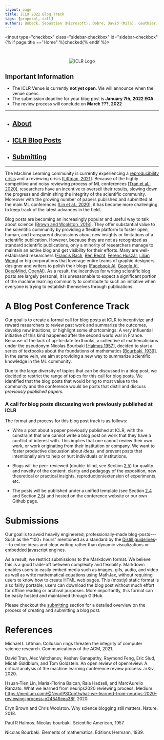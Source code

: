 ```yaml
---
layout: page
title: ICLR 2022 Blog Track
tags: [proposal, call]
authors: Bubeck, Sebastien (Microsoft); Dobre, David (Mila); Gauthier, Charlie (Mila); Gidel, Gauthier (Mila); Vernade, Claire (DeepMind)
---
```


<input type="checkbox" class="sidebar-checkbox" id="sidebar-checkbox" {% if page.title =="Home" %}checked{% endif %}>

<br>
<p align="center">
  <img src="{{ sit.url }}/public/images/2021-09-01-sample-submission/ICLR-logo.png" alt="ICLR Logo">
</p>

## Important Information

- The ICLR Venue is currently **not yet open**. We will announce when the venue opens.
- The submission deadline for your blog post is **January 7th, 2022 EOA**.
- The review process will conclude on **March ???, 2022**

---

- <h2><a href="about">About</a></h2>
- <h2><a href="blog">ICLR Blog Posts</a></h2>
- <h2><a href="submitting">Submitting</a></h2>

---

<!-- # Motivation -->

The Machine Learning community is currently experiencing a
[reproducibility crisis](https://neuripsconf.medium.com/designing-the-reproducibility-program-for-neurips-2020-7fcccaa5c6ad)
and a reviewing crisis [[Littman, 2021]](#Litt). Because of the highly competitive and noisy
reviewing process of ML conferences [[Tran et al., 2020]](#Tran), researchers have an incentive to
oversell their results, slowing down the progress and diminishing the
integrity of the scientific community. Moreover with the growing number
of papers published and submitted at the main ML conferences [[Lin et al., 2020]](#Lin), it has
become more challenging to keep track of the latest advances in the
field.

Blog posts are becoming an increasingly popular and useful way to talk
about science [[Brown and Woolston, 2018]](#Brow).
They offer substantial value to the scientific community
by providing a flexible platform to foster open, human, and transparent
discussions about new insights or limitations of a scientific
publication. However, because they are not as recognized as standard
scientific publications, only a minority of researchers manage to
maintain an active blog and get visibility for their efforts. Many are
well-established researchers ([Francis Bach](https://francisbach.com/),
[Ben Recht](https://www.argmin.net/), [Ferenc
Huszár](https://www.inference.vc/), [Lilian
Weng](https://lilianweng.github.io/lil-log/)) or big corporations that
leverage entire teams of graphic designers designer and writers to
polish their blogs ([Facebook AI](https://ai.facebook.com/blog/?page=1),
[Google AI](https://ai.googleblog.com/),
[DeepMind](https://deepmind.com/blog),
[OpenAI](https://openai.com/blog/)). As a result, the incentives for
writing scientific blog posts are largely personal; it is unreasonable
to expect a significant portion of the machine learning community to
contribute to such an initiative when everyone is trying to establish
themselves through publications.


# A Blog Post Conference Track

Our goal is to create a formal call for blog posts at ICLR to
incentivize and reward researchers to review past work and summarize the
outcomes, develop new intuitions, or highlight some shortcomings. A very
influential initiative of this kind happened after the second world war
in France. Because of the lack of up-to-date textbooks, a collective of
mathematicians under the pseudonym Nicolas Bourbaki [[Halmos 1957]](#Halm), decided to start a
series of textbooks about the foundations of mathematics [[Bourbaki, 1939]](#Bour).
In the same vein, we aim at providing a new way to summarize scientific knowledge in
the ML community.

Due to the large diversity of topics that can be discussed in a blog
post, we decided to restrict the range of topics for this call for blog
posts. We identified that the blog posts that would bring to most value
to the community and the conference would be posts that distill and
discuss *previously published papers*.

### A call for blog posts discussing work previously published at ICLR

The format and process for this blog post track is as follows:

-   Write a post about a paper previously published at ICLR, with the
    constraint that one cannot write a blog post on work that they have
    a conflict of interest with. This implies that one cannot review
    their own work, or work originating from their institution or
    company. We want to foster productive discussion about *ideas*, and
    prevent posts that intentionally aim to help or hurt individuals or
    institutions.

-   Blogs will be peer-reviewed (double-blind, see
    Section <a href="#sub:sub_process" data-reference-type="ref" data-reference="sub:sub_process">2.5</a>)
    for quality and novelty of the content: clarity and pedagogy of the
    exposition, new theoretical or practical insights,
    reproduction/extension of experiments, etc.

-   The posts will be published under a unified template (see
    Section <a href="#sub:sub_format" data-reference-type="ref" data-reference="sub:sub_format">2.4</a>
    and
    Section <a href="#sub:sub_process" data-reference-type="ref" data-reference="sub:sub_process">2.5</a>)
    and hosted on the conference website or our own Github page.


# Submissions

Our goal is to avoid heavily engineered, professionally-made
blog-posts---Such as the “100+ hours” mentioned as a standard by the [Distill
  guidelines](https://distill.pub/journal/)---to entice ideas and clear writing rather than dynamic
visualizations or embedded javascript engines.

As a result, we restrict submissions to the Markdown format. We believe
this is a good trade-off between complexity and flexibility. Markdown
enables users to easily embed media such as images, gifs, audio, and
video as well as write mathematical equations using MathJax, without
requiring users to know how to create HTML web pages. This (mostly)
static format is also fairly portable; users can download the blog post
without much effort for offline reading or archival purposes. More
importantly, this format can be easily hosted and maintained through
GitHub.

Please checkout the <a href="submitting">submitting</a> section for a detailed overview on the
process of creating and submitting a blog post.

# References

<a name="Litt">Michael L Littman. Collusion rings threaten the integrity of computer science research. Communications of the ACM, 2021.</a>

<a name="Tran">David Tran, Alex Valtchanov, Keshav Ganapathy, Raymond Feng, Eric Slud, Micah Goldblum, and Tom Goldstein. An open review of openreview: A critical analysis of the machine learning conference review process. arXiv, 2020. </a>

<a name="Lin">Hsuan-Tien Lin, Maria-Florina Balcan, Raia Hadsell, and Marc’Aurelio Ranzato. What we learned from neurips2020 reviewing process. Medium https://medium.com/@NeurIPSConf/what-we-learned-from-neurips-2020-reviewing-process-e24549eea38f, 2020. </a>

<a name="Brow">Eryn Brown and Chris Woolston. Why science blogging still matters. Nature, 2018.</a>

<a name="Halm">Paul R Halmos. Nicolas bourbaki. Scientific American, 1957.<a>

<a name="Bour">Nicolas Bourbaki. Elements of mathematics. Éditions Hermann, 1939.</a>





